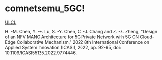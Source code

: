 # comnetsemu_5GC!

[ULCL](https://user-images.githubusercontent.com/44785274/185954032-44c7c35e-3724-4923-9991-814579cae152.png)

H. -M. Chen, Y. -F. Lu, S. -Y. Chen, C. -J. Chang and Z. -X. Zheng, "Design of an NFV MANO Architecture for 5G Private Network with 5G CN Cloud-Edge Collaborative Mechanism," 2022 8th International Conference on Applied System Innovation (ICASI), 2022, pp. 92-95, doi: 10.1109/ICASI55125.2022.9774446.
